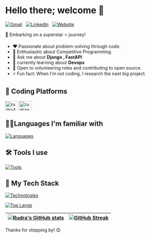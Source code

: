 # Hello there; welcome 👋

<a href="mailto:rudranarayans10@gmail.com"><img alt="Gmail" src="https://img.shields.io/badge/Gmail-D14836?style=for-the-badge&logo=gmail&logoColor=white" /></a> &nbsp;
<a href="https://www.linkedin.com/in/rudra404/"><img alt="LinkedIn" src="https://img.shields.io/badge/LinkedIn-0077B5?style=for-the-badge&logo=linkedin&logoColor=white"/></a> &nbsp;
<a href="https://rudra404.vercel.app/"><img alt="Website" src="https://img.shields.io/badge/website-000000?style=for-the-badge&logo=About.me&logoColor=white"/></a> &nbsp;

<!-- <p align="left"> <img src="https://komarev.com/ghpvc/?username=RudraNarayan94&label=Profile%20views&color=0e75b6&style=flat" alt="RudraNarayan94" /> </p> -->

🚀 Embarking on a superstar ⭐ journey!

- ❤️ Passionate about problem-solving through code.
- 🤖 Enthusiastic about Competitive Programming.
- 💬 Ask me about **Django , FastAPI**
- 🌱 currently learning about **Devops**
- 👀 Open to volunteering roles and contributing to open source.
- ⚡ Fun fact: When I'm not coding, I research the next big project.

## 🧠 Coding Platforms

<!-- <a href="https://leetcode.com/u/rudra404/" target="blank"><img align="center" src="https://raw.githubusercontent.com/rahuldkjain/github-profile-readme-generator/master/src/images/icons/Social/leet-code.svg" alt="aryan_sharmaa" height="30" width="40" /></a> -->

<!-- <a href="https://leetcode.com/u/rudra404/"><img src="https://img.shields.io/badge/-LeetCode-FFA116?style=for-the-badge&logo=LeetCode&logoColor=black"/></a> &nbsp;
<a href="https://www.geeksforgeeks.org/user/rudranarqq7f/"><img src="https://img.shields.io/badge/GeeksforGeeks-298D46?style=for-the-badge&logo=geeksforgeeks&logoColor=white"/></a> &nbsp; -->

<a href="https://leetcode.com/u/rudra404/" target="blank"><img align="center" src="https://raw.githubusercontent.com/rahuldkjain/github-profile-readme-generator/master/src/images/icons/Social/leet-code.svg" alt="rudra404" height="30" width="40" /></a>
<a href="https://auth.geeksforgeeks.org/user/rudranarqq7f/" target="blank"><img align="center" src="https://raw.githubusercontent.com/rahuldkjain/github-profile-readme-generator/master/src/images/icons/Social/geeks-for-geeks.svg" alt="rudranarqq7f" height="30" width="40" /></a>

</p>

<!-- <a href="https://www.codechef.com/users/rudra404"><img src="https://img.shields.io/badge/Codechef-%23B92B27.svg?&style=for-the-badge&logo=Codechef&logoColor=white"/></a> &nbsp; -->

## 👨‍💻Languages I'm familiar with

[![Languages](https://skillicons.dev/icons?i=cpp,c,python,js,java,bash,html,css)](https://skillicons.dev)

## 🛠️ Tools I use

[![Tools](https://skillicons.dev/icons?i=vscode,github,linux,postman)](https://skillicons.dev)

## 🧩 My Tech Stack

[![Technologies](https://skillicons.dev/icons?i=appwrite,aws,bash,django,docker,fastapi,ai,kubernetes,mongodb,mysql,nginx,postgres,react,redis,vite,redux)](https://skillicons.dev)

[![Top Langs](https://github-readme-stats.vercel.app/api/top-langs/?username=RudraNarayan94&layout=compact&theme=tokyonight)](https://github.com/RudraNarayan94/github-readme-stats)

| [![Rudra's GitHub stats](https://github-readme-stats.vercel.app/api?username=RudraNarayan94&show_icons=true&theme=tokyonight)](https://github.com/RudraNarayan94/github-readme-stats) | [![GitHub Streak](https://streak-stats.demolab.com?user=RudraNarayan94&theme=tokyonight)](https://git.io/streak-stats) |
| :------------------------------------------------------------------------------------------------------------------------------------------------------------------------------------ | ---------------------------------------------------------------------------------------------------------------------: |

<!-- <img src="https://raw.githubusercontent.com/Nikunj-Khinchi/Nikunj-Khinchi/output/snake.svg" alt="Snake animation" /> -->

Thanks for stopping by! 😊
